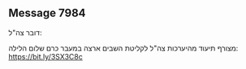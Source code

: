 ## Message 7984

דובר צה"ל:

מצורף תיעוד מהיערכות צה"ל לקליטת השבים ארצה במעבר כרם שלום הלילה: https://bit.ly/3SX3C8c

